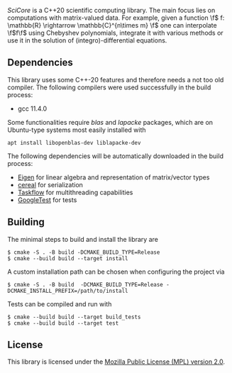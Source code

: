 _SciCore_ is a C++20 scientific computing library. The main focus lies on computations with matrix-valued data.
For example, given a function \f$ f: \mathbb{R} \rightarrow \mathbb{C}^{n\times m} \f$ one can interpolate \f$f\f$ using Chebyshev polynomials, integrate it with various methods or use it in the solution of
(integro)-differential equations.

## Dependencies

This library uses some C++-20 features and therefore needs a not too old compiler. The following compilers were used successfully in the build process:

* gcc 11.4.0

Some functionalities require _blas_ and _lapacke_ packages, which are on Ubuntu-type systems most easily installed with

```console
apt install libopenblas-dev liblapacke-dev
```

The following dependencies will be automatically downloaded in the build process:

* [Eigen](https://eigen.tuxfamily.org/index.php?title=Main_Page) for linear algebra and representation of matrix/vector types
* [cereal](https://uscilab.github.io/cereal/) for serialization
* [Taskflow](https://github.com/taskflow/taskflow) for multithreading capabilities
* [GoogleTest](https://github.com/google/googletest) for tests

## Building

The minimal steps to build and install the library are

```console
$ cmake -S . -B build -DCMAKE_BUILD_TYPE=Release
$ cmake --build build --target install
```

A custom installation path can be chosen when configuring the project via

```console
$ cmake -S . -B build  -DCMAKE_BUILD_TYPE=Release -DCMAKE_INSTALL_PREFIX=/path/to/install
```

Tests can be compiled and run with

```console
$ cmake --build build --target build_tests
$ cmake --build build --target test
```

## License

This library is licensed under the [Mozilla Public License (MPL) version 2.0](https://www.mozilla.org/en-US/MPL/2.0/FAQ/).